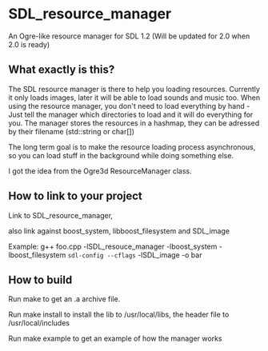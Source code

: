 SDL_resource_manager
====================

An Ogre-like resource manager for SDL 1.2  (Will be updated for 2.0 when 2.0 is ready)

What exactly is this?
---------------------

The SDL resource manager is there to help you loading resources.
Currently it only loads images, later it will be able to load sounds and music too.
When using the resource manager, you don't need to load everything by hand - Just tell the manager which directories to load and it will do everything for you.
The manager stores the resources in a hashmap, they can be adressed by their filename (std::string or char[])

The long term goal is to make the resource loading process asynchronous, so you can load stuff in the background while doing something else.

I got the idea from the Ogre3d ResourceManager class.


How to link to your project
---------------------------

Link to SDL_resource_manager,


also link against boost_system, libboost_filesystem and SDL_image

Example:
	g++ foo.cpp -lSDL_resouce_manager -lboost_system -lboost_filesystem `sdl-config --cflags` -lSDL_image -o bar


How to build
------------

Run make to get an .a archive file.

Run make install to install the lib to /usr/local/libs, the header file to /usr/local/includes

Run make example to get an example of how the manager works
